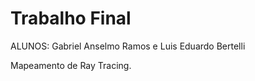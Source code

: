 # Trabalho Final

ALUNOS: Gabriel Anselmo Ramos e  Luis Eduardo Bertelli

Mapeamento de Ray Tracing.
